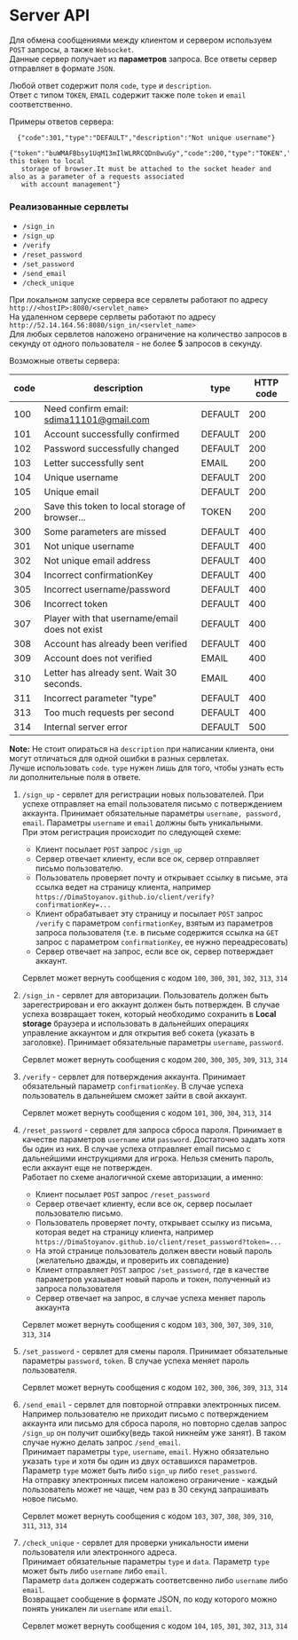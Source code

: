 # Server API


Для обмена сообщениями между клиентом  и сервером используем `POST` запросы, а также `Websocket`.  
Данные сервер получает из <b>параметров</b> запроса. Все ответы сервер отправляет в формате `JSON`.

Любой ответ содержит поля `code`, `type` и `description`.  
Ответ с типом `TOKEN`, `EMAIL` содержит также поле `token`
и `email` соответственно.

Примеры ответов сервера:
```
  {"code":301,"type":"DEFAULT","description":"Not unique username"}
  {"token":"buWMAFBbsy1UqM13mIlWLRRCQDn8wuGy","code":200,"type":"TOKEN","description":"Save this token to local
   storage of browser.It must be attached to the socket header and also as a parameter of a requests associated 
   with account management"}
```


### Реализованные сервлеты
* `/sign_in`
* `/sign_up`
* `/verify`
* `/reset_password`
* `/set_password`
* `/send_email`
* `/check_unique`


При локальном запуске сервера все сервлеты работают по адресу `http://<hostIP>:8080/<servlet_name>`  
На удаленном сервере серлветы работают по адресу
`http://52.14.164.56:8080/sign_in/<servlet_name>`  
Для любых сервлетов наложено ограничение на количество запросов в секунду от одного пользователя - не более <b>5</b> запросов в секунду. 

Возможные ответы сервера:


code | description                                    | type    | HTTP code
-----|------------------------------------------------|---------|-----------
100  | Need confirm email: sdima11101@gmail.com       | DEFAULT | 200
101  | Account successfully confirmed                 | DEFAULT | 200
102  | Password successfully changed                  | DEFAULT | 200
103  | Letter successfully sent                       | EMAIL   | 200
104  | Unique username                                | DEFAULT | 200
105  | Unique email                                   | DEFAULT | 200
200  | Save this token to local storage of browser... | TOKEN   | 200
300  | Some parameters are missed                     | DEFAULT | 400
301  | Not unique username                            | DEFAULT | 400
302  | Not unique email address                       | DEFAULT | 400
304  | Incorrect confirmationKey                      | DEFAULT | 400
305  | Incorrect username/password                    | DEFAULT | 400
306  | Incorrect token                                | DEFAULT | 400
307  | Player with that username/email does not exist | DEFAULT | 400
308  | Account has already been verified              | DEFAULT | 400
309  | Account does not verified                      | EMAIL   | 400
310  | Letter has already sent. Wait 30 seconds.      | EMAIL   | 400
311  | Incorrect parameter "type"                     | DEFAULT | 400
313  | Too much requests per second                   | DEFAULT | 400
314  | Internal server error                          | DEFAULT | 500

<b>Note:</b> Не стоит опираться на `description` при написании клиента, они могут отличаться для одной ошибки в разных сервлетах.   
Лучше использовать `code`. `type` нужен лишь для того, чтобы узнать есть ли дополнительные поля в ответе. 

1. `/sign_up` - сервлет для регистрации новых пользователей. При успехе отправляет на email пользователя письмо с потверждением аккаунта. 
Принимает обязательные параметры `username, password, email`. Параметры `username` и `email` должны быть уникальными.   
При этом регистрация происходит по следующей схеме:
    * Клиент посылает `POST` запрос `/sign_up`
    * Сервер отвечает клиенту, если все ок, сервер отправляет письмо пользователю.
    * Пользователь проверяет почту и открывает ссылку в письме, эта ссылка ведет на страницу клиента,
    например `https://DimaStoyanov.github.io/client/verify?confirmationKey=...`
    * Клиент обрабатывает эту страницу и посылает `POST` запрос `/verify` c параметром  `confirmationKey`, взятым из 
    параметров запроса пользователя (т.е. в письме содержится ссылка на `GET` запрос с параметром `confirmationKey`, 
    ее нужно переадресовать)
    * Сервер отвечает на запрос, если все ок, сервер потверждает аккаунт.   
    
    Сервлет может вернуть сообщения с кодом `100`, `300`, `301`, `302`, `313`, `314`   
    
2. `/sign_in` - сервлет для авторизации. Пользователь должен быть зарегестрирован и его аккаунт должен быть потвержден. 
В случае успеха возвращает токен, который необходимо сохранить в <b>Local storage</b> браузера и использовать 
в дальнейших операциях управление аккаунтом и для открытия веб сокета (указать в заголовке). 
Принимает обязательные параметры `username`,  `password`.    

    Сервлет может вернуть сообщения с кодом  `200`, `300`, `305`, `309`, `313`, `314` 

3. `/verify` - сервлет для потверждения аккаунта. Принимает обязательный параметр `confirmationKey`.
В случае успеха пользователь в дальнейшем сможет зайти в свой аккаунт.  

    Сервлет может вернуть сообщения с кодом `101`, `300`, `304`, `313`, `314`

4. `/reset_password` - сервлет для запроса сброса пароля. Принимает в качестве параметров `username` или `password`. 
Достаточно задать хотя бы один из них. В случае успеха отправляет email письмо с дальнейшими инструкциями для игрока.
Нельзя сменить пароль, если аккаунт еще не потвержден.  
Работает по схеме аналогичной схеме авторизации, а именно:
    * Клиент посылает `POST` запрос `/reset_password`
    * Сервер отвечает клиенту, если все ок, сервер посылает пользователю письмо.
    * Пользователь проверяет почту, открывает ссылку из письма, которая ведет на страницу клиента, 
    например `https://DimaStoyanov.github.io/client/reset_password?token=...`
    * На этой странице пользователь должен ввести новый пароль (желательно дважды, и проверить их совпадение)
    * Клиент отправляет `POST` запрос `/set_password`, где в качестве параметров указывает новый пароль и токен,
    полученный из запроса пользователя
    * Сервер отвечает на запрос, в случае успеха меняет пароль аккаунта    
    
    Сервлет может вернуть сообщения с кодом `103`, `300`, `307`, `309`, `310`, `313`, `314`

4. `/set_password` - сервлет для смены пароля. Принимает обязательные параметры `password`, `token`.
В случае успеха меняет пароль пользователя.    

    Сервлет может вернуть сообщения с кодом `102`, `300`, `306`, `309`, `313`, `314`

5. `/send_email` - сервлет для повторной отправки электронных писем. Например пользователю не приходит письмо с потверждением аккаунта 
или письмо для сброса пароля, но повторно сделав запрос `/sign_up` он получит ошибку(ведь такой никнейм уже занят).
В таком случае нужно делать запрос  `/send_email`.  
Принимает параметры `type`, `username`, `email`. 
Нужно обязательно указать `type` и хотя бы один из двух оставшихся параметров. 
Параметр `type` может быть либо `sign_up` либо `reset_password`.  
На отправку электронных писем наложено ограничение - каждый пользователь может не чаще, чем раз в 30 секунд 
запрашивать новое письмо.  

    Сервлет может вернуть сообщения с кодом `103`, `307`, `308`, `309`, `310`, `311`, `313`, `314`

6. `/check_unique` - сервлет для проверки уникальности имени пользователя или электронного адреса.  
Принимает обязательные параметры `type` и `data`. Параметр `type` может быть либо `username` либо `email`.  
Параметр `data` должен содержать соответсвенно либо `username` либо `email`.  
Возвращает сообщение в формате JSON, по коду которого можно понять уникален ли `username` или `email`.  

    Сервлет может вернуть сообщения с кодом `104`, `105`, `301`, `302`, `313`, `314`